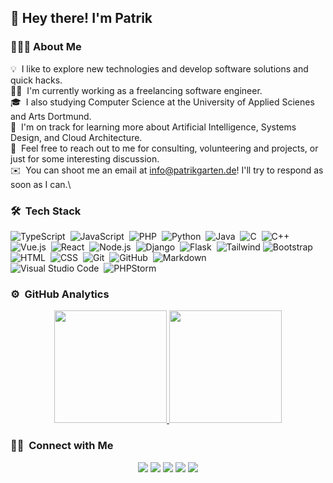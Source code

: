 <h2>👋 Hey there! I'm Patrik</h2>

### 👨🏻‍💻 About Me

💡 &nbsp;I like to explore new technologies and develop software solutions and quick hacks.\
👨‍💻 &nbsp;I'm currently working as a freelancing software engineer.\
🎓 &nbsp;I also studying Computer Science at the University of Applied Scienes and Arts Dortmund.\
🌱 &nbsp;I'm on track for learning more about Artificial Intelligence, Systems Design, and Cloud Architecture.\
💬 &nbsp;Feel free to reach out to me for consulting, volunteering and projects, or just for some interesting discussion.\
✉️ &nbsp;You can shoot me an email at info@patrikgarten.de! I'll try to respond as soon as I can.\

### 🛠 &nbsp;Tech Stack

![TypeScript](https://img.shields.io/badge/-TypeScript-05122A?style=flat&logo=typescript)&nbsp;
![JavaScript](https://img.shields.io/badge/-JavaScript-05122A?style=flat&logo=javascript)&nbsp;
![PHP](https://img.shields.io/badge/-PHP-05122A?style=flat&logo=php&logoColor=276DC3)&nbsp;
![Python](https://img.shields.io/badge/-Python-05122A?style=flat&logo=python)&nbsp;
![Java](https://img.shields.io/badge/-Java-05122A?style=flat&logo=Java&logoColor=FFA518)&nbsp;
![C](https://img.shields.io/badge/-C-05122A?style=flat&logo=C&logoColor=A8B9CC)&nbsp;
![C++](https://img.shields.io/badge/-C++-05122A?style=flat&logo=C%2B%2B&logoColor=00599C)\
![Vue.js](https://img.shields.io/badge/-Vue.js-05122A?style=flat&logo=vue)&nbsp;
![React](https://img.shields.io/badge/-React-05122A?style=flat&logo=react)&nbsp;
![Node.js](https://img.shields.io/badge/-Node.js-05122A?style=flat&logo=node.js)&nbsp;
![Django](https://img.shields.io/badge/-Django-05122A?style=flat&logo=django&logoColor=092E20)&nbsp;
![Flask](https://img.shields.io/badge/-Flask-05122A?style=flat&logo=flask)&nbsp;
![Tailwind](https://img.shields.io/badge/-Tailwind-05122A?style=flat&logo=tailwind&logoColor=563D7C)
![Bootstrap](https://img.shields.io/badge/-Bootstrap-05122A?style=flat&logo=bootstrap&logoColor=563D7C)\
![HTML](https://img.shields.io/badge/-HTML-05122A?style=flat&logo=HTML5)&nbsp;
![CSS](https://img.shields.io/badge/-CSS-05122A?style=flat&logo=CSS3&logoColor=1572B6)&nbsp;
![Git](https://img.shields.io/badge/-Git-05122A?style=flat&logo=git)&nbsp;
![GitHub](https://img.shields.io/badge/-GitHub-05122A?style=flat&logo=github)&nbsp;
![Markdown](https://img.shields.io/badge/-Markdown-05122A?style=flat&logo=markdown)\
![Visual Studio Code](https://img.shields.io/badge/-Visual%20Studio%20Code-05122A?style=flat&logo=visual-studio-code&logoColor=007ACC)&nbsp;
![PHPStorm](https://img.shields.io/badge/-PHPStorm-05122A?style=flat&logo=jetbrains&logoColor=2C2255)

### ⚙️ &nbsp;GitHub Analytics

<p align="center">
<a href="https://github.com/paifgx">
  <img height="180em" src="https://github-readme-stats-eight-theta.vercel.app/api?username=paifgx&show_icons=true&theme=algolia&include_all_commits=true&count_private=true"/>
  <img height="180em" src="https://github-readme-stats-eight-theta.vercel.app/api/top-langs/?username=paifgx&layout=compact&langs_count=8&theme=algolia"/>
</a>
</p>

### 🤝🏻 &nbsp;Connect with Me

<p align="center">
<a href="https://garten.dev"><img src="https://img.shields.io/badge/-garten.dev-1769FF?style=flat&logo=Google-Chrome&logoColor=white"/></a>
<a href="https://linkedin.com/in/paifgx"><img src="https://img.shields.io/badge/-Patrik%20Garten-0077B5?style=flat&logo=Linkedin&logoColor=white"/></a>
<a href="mailto:info@patrikgarten.de"><img src="https://img.shields.io/badge/-info@patrikgarten.de-D14836?style=flat&logo=Gmail&logoColor=white"/></a>
<a href="https://instagram.com/paifgx"><img src="https://img.shields.io/badge/-@paifgx-E4405F?style=flat&logo=Instagram&logoColor=white"/></a>
<a href="https://twitch.tv/paifgx"><img src="https://img.shields.io/badge/-@paifgx-3423A6?style=flat&logo=Twitch&logoColor=white"/></a>
</p>
